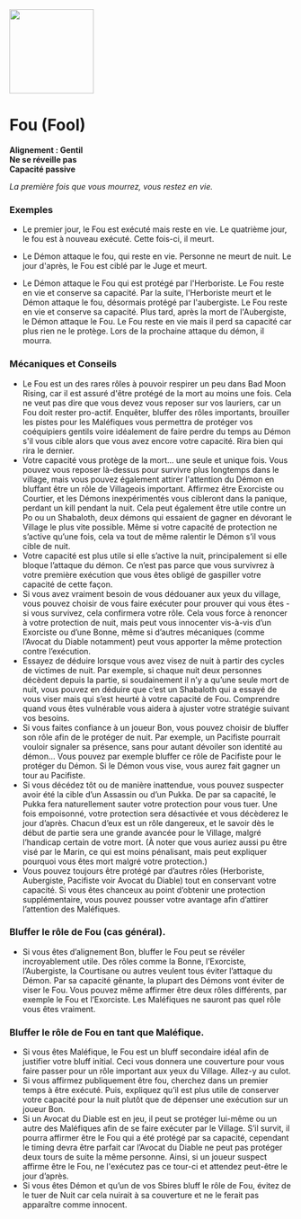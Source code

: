 <img src="https://github.com/brain-academy/wiki/blob/master/blood-on-the-clocktower/img/fool.png?raw=true" height="150"> 

# Fou (Fool)

**Alignement : Gentil**
\
**Ne se réveille pas**
\
**Capacité passive**

*La première fois que vous mourrez, vous restez en vie.*

### Exemples
* Le premier jour, le Fou est exécuté mais reste en vie. Le quatrième jour, le fou est à nouveau exécuté. Cette fois-ci, il meurt. 

* Le Démon attaque le fou, qui reste en vie. Personne ne meurt de nuit. Le jour d'après, le Fou est ciblé par le Juge et meurt. 

* Le Démon attaque le Fou qui est protégé par l'Herboriste. Le Fou reste en vie et conserve sa capacité. Par la suite, l'Herboriste meurt et le Démon attaque le fou, désormais protégé par l'aubergiste. Le Fou reste en vie et conserve sa capacité. Plus tard, après la mort de l'Aubergiste, le Démon attaque le Fou. Le Fou reste en vie mais il perd sa capacité car plus rien ne le protège. Lors de la prochaine attaque du démon, il mourra.


### Mécaniques et Conseils
- Le Fou est un des rares rôles à pouvoir respirer un peu dans Bad Moon Rising, car il est assuré d'être protégé de la mort au moins une fois. Cela ne veut pas dire que vous devez vous reposer sur vos lauriers, car un Fou doit rester pro-actif. Enquêter, bluffer des rôles importants, brouiller les pistes pour les Maléfiques vous permettra de protéger vos coéquipiers gentils voire idéalement de faire perdre du temps au Démon s'il vous cible alors que vous avez encore votre capacité. Rira bien qui rira le dernier.
- Votre capacité vous protège de la mort… une seule et unique fois. Vous pouvez vous reposer là-dessus pour survivre plus longtemps dans le village, mais vous pouvez également attirer l'attention du Démon en bluffant être un rôle de Villageois important. Affirmez être Exorciste ou Courtier, et les Démons inexpérimentés vous cibleront dans la panique, perdant un kill pendant la nuit. Cela peut également être utile contre un Po ou un Shabaloth, deux démons qui essaient de gagner en dévorant le Village le plus vite possible. Même si votre capacité de protection ne s’active qu’une fois, cela va tout de même ralentir le Démon s’il vous cible de nuit.
- Votre capacité est plus utile si elle s’active la nuit, principalement si elle bloque l’attaque du démon. Ce n’est pas parce que vous survivrez à votre première exécution que vous êtes obligé de gaspiller votre capacité de cette façon.
- Si vous avez vraiment besoin de vous dédouaner aux yeux du village, vous pouvez choisir de vous faire exécuter pour prouver qui vous êtes - si vous survivez, cela confirmera votre rôle. Cela vous force à renoncer à votre protection de nuit, mais peut vous innocenter vis-à-vis d’un Exorciste ou d’une Bonne, même si d’autres mécaniques (comme l’Avocat du Diable notamment) peut vous apporter la même protection contre l’exécution.
- Essayez de déduire lorsque vous avez visez de nuit à partir des cycles de victimes de nuit. Par exemple, si chaque nuit deux personnes décèdent depuis la partie, si soudainement il n’y a qu’une seule mort de nuit, vous pouvez en déduire que c’est un Shabaloth qui a essayé de vous viser mais qui s’est heurté à votre capacité de Fou. Comprendre quand vous êtes vulnérable vous aidera à ajuster votre stratégie suivant vos besoins.
- Si vous faites confiance à un joueur Bon, vous pouvez choisir de bluffer son rôle afin de le protéger de nuit. Par exemple, un Pacifiste pourrait vouloir signaler sa présence, sans pour autant dévoiler son identité au démon… Vous pouvez par exemple bluffer ce rôle de Pacifiste pour le protéger du Démon. Si le Démon vous vise, vous aurez fait gagner un tour au Pacifiste.
- Si vous décédez tôt ou de manière inattendue, vous pouvez suspecter avoir été la cible d’un Assassin ou d’un Pukka. De par sa capacité, le Pukka fera naturellement sauter votre protection pour vous tuer. Une fois empoisonné, votre protection sera désactivée et vous décèderez le jour d’après. Chacun d’eux est un rôle dangereux, et le savoir dès le début de partie sera une grande avancée pour le Village, malgré l’handicap certain de votre mort. (À noter que vous auriez aussi pu être visé par le Marin, ce qui est moins pénalisant, mais peut expliquer pourquoi vous êtes mort malgré votre protection.)
- Vous pouvez toujours être protégé par d’autres rôles (Herboriste, Aubergiste, Pacifiste voir Avocat du Diable) tout en conservant votre capacité. Si vous êtes chanceux au point d’obtenir une protection supplémentaire, vous pouvez pousser votre avantage afin d’attirer l’attention des Maléfiques.

### Bluffer le rôle de Fou (cas général).
- Si vous êtes d’alignement Bon, bluffer le Fou peut se révéler incroyablement utile. Des rôles comme la Bonne, l’Exorciste, l’Aubergiste, la Courtisane ou autres veulent tous éviter l’attaque du Démon. Par sa capacité gênante, la plupart des Démons vont éviter de viser le Fou. Vous pouvez même affirmer être deux rôles différents, par exemple le Fou et l’Exorciste. Les Maléfiques ne sauront pas quel rôle vous êtes vraiment.

### Bluffer le rôle de Fou en tant que Maléfique.
- Si vous êtes Maléfique, le Fou est un bluff secondaire idéal afin de justifier votre bluff initial. Ceci vous donnera une couverture pour vous faire passer pour un rôle important aux yeux du Village. Allez-y au culot.
- Si vous affirmez publiquement être fou, cherchez dans un premier temps à être exécuté. Puis, expliquez qu’il est plus utile de conserver votre capacité pour la nuit plutôt que de dépenser une exécution sur un joueur Bon.
- Si un Avocat du Diable est en jeu, il peut se protéger lui-même ou un autre des Maléfiques afin de se faire exécuter par le Village. S’il survit, il pourra affirmer être le Fou qui a été protégé par sa capacité, cependant le timing devra être parfait car l’Avocat du Diable ne peut pas protéger deux tours de suite la même personne. Ainsi, si un joueur suspect affirme être le Fou, ne l'exécutez pas ce tour-ci et attendez peut-être le jour d’après.
- Si vous êtes Démon et qu’un de vos Sbires bluff le rôle de Fou, évitez de le tuer de Nuit car cela nuirait à sa couverture et ne le ferait pas apparaître comme innocent.
